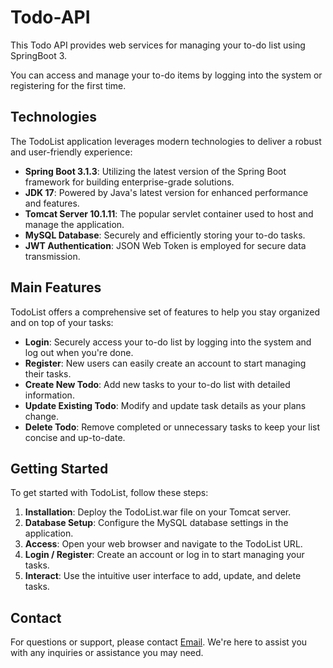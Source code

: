 # Todo-API

This Todo API provides web services for managing your to-do list using SpringBoot 3.

You can access and manage your to-do items by logging into the system or registering for the first time.

## Technologies

The TodoList application leverages modern technologies to deliver a robust and user-friendly experience:

- **Spring Boot 3.1.3**: Utilizing the latest version of the Spring Boot framework for building enterprise-grade solutions.
- **JDK 17**: Powered by Java's latest version for enhanced performance and features.
- **Tomcat Server 10.1.11**: The popular servlet container used to host and manage the application.
- **MySQL Database**: Securely and efficiently storing your to-do tasks.
- **JWT Authentication**: JSON Web Token is employed for secure data transmission.

## Main Features

TodoList offers a comprehensive set of features to help you stay organized and on top of your tasks:

- **Login**: Securely access your to-do list by logging into the system and log out when you're done.
- **Register**: New users can easily create an account to start managing their tasks.
- **Create New Todo**: Add new tasks to your to-do list with detailed information.
- **Update Existing Todo**: Modify and update task details as your plans change.
- **Delete Todo**: Remove completed or unnecessary tasks to keep your list concise and up-to-date.

## Getting Started

To get started with TodoList, follow these steps:

1. **Installation**: Deploy the TodoList.war file on your Tomcat server.
2. **Database Setup**: Configure the MySQL database settings in the application.
3. **Access**: Open your web browser and navigate to the TodoList URL.
4. **Login / Register**: Create an account or log in to start managing your tasks.
5. **Interact**: Use the intuitive user interface to add, update, and delete tasks.

## Contact

For questions or support, please contact [Email](mailto:amirelkased.dev@gmail.com). We're here to assist you with any inquiries or assistance you may need.
